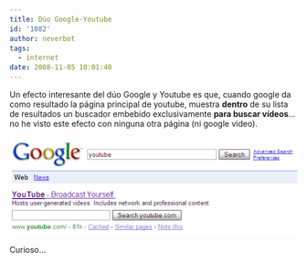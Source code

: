 ```yaml
---
title: Dúo Google-Youtube
id: '1082'
author: neverbot
tags:
  - internet
date: 2008-11-05 10:01:40
---
```


Un efecto interesante del dúo Google y Youtube es que, cuando google da como resultado la página principal de youtube, muestra **dentro** de su lista de resultados un buscador embebido exclusivamente **para buscar vídeos**... no he visto este efecto con ninguna otra página (ni google video).

![Google and Youtube](./duo-google-youtube/google_and_youtube.png "Google and Youtube")

Curioso...
